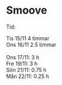 # Smoove

Tid:

Tis 15/11 4 timmar<br>
Ons 16/11 2.5 timmar<br>
<br>
Ons 17/11: 3 h<br>
Fre 19/11: 3 h<br>
Sön 21/11: 0.75 h<br>
Mån 22/11: 0.25 h<br>
